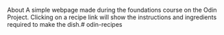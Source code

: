 About
A simple webpage made during the foundations course on the Odin Project. Clicking on a recipe link will show the instructions and ingredients required to make the dish.# odin-recipes
